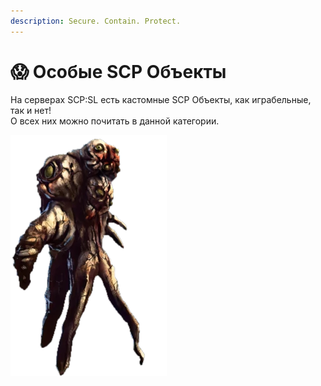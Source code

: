 ```yaml
---
description: Secure. Contain. Protect.
---
```


# 😱 Особые SCP Объекты

На серверах SCP:SL есть кастомные SCP Объекты, как играбельные, так и нет!\
О всех них можно почитать в данной категории.

![SCP-173](../../.gitbook/assets/SCP-173.png)
